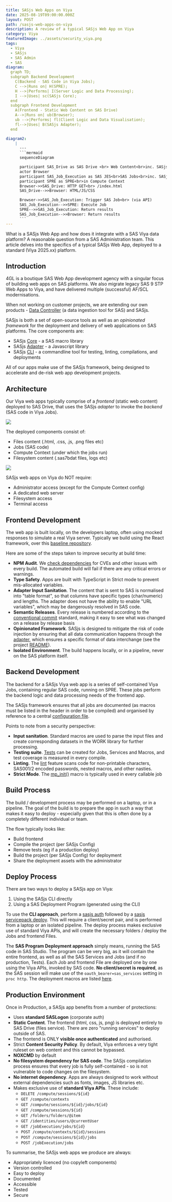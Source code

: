 ```yaml
---
title: SASjs Web Apps on Viya
date: 2025-08-19T09:00:00.000Z
layout: POST
path: /sasjs-web-apps-on-viya
description: A review of a typical SASjs Web App on Viya
category: Viya
featuredImage: ../assets/security_viya.png
tags:
  - Viya
  - SASjs
  - SAS Admin
  - SAS
diagram:
  graph TD;
  subgraph Backend Development
    C(Backend - SAS Code in Viya Jobs);
    C -->|Runs on| H(SPRE);
    H -->|Performs| I(Server Logic and Data Processing);
    I -->|Uses| sc(SASjs Core);
  end
  subgraph Frontend Development
    A(Frontend - Static Web Content on SAS Drive)
    A-->|Runs on| ub(Browser);
    ub -->|Performs| fl(Client Logic and Data Visualisation);
    fl-->|Uses| B(SASjs Adapter);
  end

diagram2:
    |
      ---
      ```mermaid
      sequenceDiagram

      participant SAS_Drive as SAS Drive <br> Web Content<br>inc. SASjs Adapter
      actor Browser
      participant SAS_Job_Execution as SAS JES<br>SAS Jobs<br>inc. SASjs Core
      participant SPRE as SPRE<br>in Compute Context
      Browser->>SAS_Drive: HTTP GET<br> /index.html
      SAS_Drive-->>Browser: HTML/JS/CSS

      Browser->>SAS_Job_Execution: Trigger SAS Job<br> (via API)
      SAS_Job_Execution-->>SPRE: Execute Job
      SPRE-->>SAS_Job_Execution: Return results
      SAS_Job_Execution-->>Browser: Return results
      ```
---
```


What is a SASjs Web App and how does it integrate with a SAS Viya data platform?  A reasonable question from a SAS Administration team.  This article delves into the specifics of a typical SASjs Web App, deployed to a standard (Viya 2025.xx) platform.

## Introduction

4GL is a boutique SAS Web App development agency with a singular focus of building web apps on SAS platforms.  We also migrate legacy SAS 9 STP Web Apps to Viya, and have delivered multiple (successful) AF/SCL modernisations.

When not working on customer projects, we are extending our own products - [Data Controller](https://datacontroller.io) (a data ingestion tool for SAS) and SASjs.

SASjs is both a set of open-source tools as well as an _opinionated framework_ for the deployment and delivery of web applications on SAS platforms.  The core components are:

 - SASjs [Core](https://github.com/sasjs/core) - a SAS macro library
 - SASjs [Adapter](https://github.com/sasjs/adapter) - a Javascript library
 - SASjs [CLI](https://github.com/sasjs/cli) - a commandline tool for testing, linting, compilations, and deployments

All of our apps make use of the SASjs framework, being designed to accelerate and de-risk web app development projects.

## Architecture

Our Viya web apps typically comprise of a _frontend_ (static web content) deployed to SAS Drive, that uses the SASjs _adapter_ to invoke the _backend_ (SAS code in Viya Jobs).


![](../assets/security_architecture.png)

The deployed components consist of:

 - Files content (.html, .css, .js, .png files etc)
 - Jobs (SAS code)
 - Compute Context (under which the jobs run)
 - Filesystem content (.sas7bdat files, logs etc)

![](../assets/security_sequence.png)


SASjs web apps on Viya do NOT require:

 - Administrator access (except for the Compute Context config)
 - A dedicated web server
 - Filesystem access
 - Terminal access

## Frontend Development

The web app is built locally, on the developers laptop, often using mocked responses to simulate a real Viya server.  Typically we build using the React framework, over this [baseline repository](https://github.com/sasjs/react-seed-app).

Here are some of the steps taken to improve security at build time:

 - **NPM Audit**. We [check dependencies](https://github.com/sasjs/react-seed-app/blob/main/.github/workflows/build.yml#L25) for CVEs and other issues with every build.  The automated build will fail if there are any critical errors or warnings.
 - **Type Safety**.  Apps are built with TypeScript in Strict mode to prevent mis-allocated variables.
 - **Adapter Input Sanitation**.  The content that is sent to SAS is normalised into "table format", so that columns have specific types (char/numeric) and lengths.  The adapter does not have the ability to enable "URL variables", which may be dangerously resolved in SAS code.
 - **Semantic Releases**.  Every release is numbered according to the [conventional commit](https://www.conventionalcommits.org/en/v1.0.0/) standard, making it easy to see what was changed on a release by release basis
 - **Opinionated Framework**. SASjs is designed to mitigate the risk of code injection by ensuring that all data communication happens through the [adapter](https://github.com/sasjs/adapter), which ensures a specific format of data interchange (see the project [README](https://github.com/sasjs/adapter/blob/master/README.md)).
 - **Isolated Environment**.  The build happens locally, or in a pipeline, never on the SAS platform itself.


## Backend Development

The backend for a SASjs Viya web app is a series of self-contained Viya Jobs, containing regular SAS code, running on SPRE.  These jobs perform the backend logic and data processing needs of the frontend app.

The SASjs framework ensures that all jobs are documented (as macros must be listed in the header in order to be compiled) and organised by reference to a central [configuration file](https://cli.sasjs.io/sasjsconfig/).

Points to note from a security perspective:

- **Input sanitation**.  Standard macros are used to parse the input files and create corresponding datasets in the WORK library for further processing.
- **Testing suite**.  [Tests](https://cli.sasjs.io/test/) can be created for Jobs, Services and Macros, and test coverage is measured in every compile.
- **Linting**.  The [lint](https://cli.sasjs.io/lint/) feature scans code for non-printable characters, SAS001/2 encoded passwords, nested macros, and other nasties.
- **Strict Mode**.  The [mp_init()](https://core.sasjs.io/mp__init_8sas.html) macro is typically used in every callable job


## Build Process

The build / development process may be performed on a laptop, or in a pipeline.  The goal of the build is to prepare the app in such a way that makes it easy to deploy - especially given that this is often done by a completely different individual or team.

The flow typically looks like:

 - Build frontend
 - Compile the project (per SASjs Config)
 - Remove tests (eg if a production deploy)
 - Build the project (per SASjs Config) for deployment
 - Share the deployment assets with the administrator

## Deploy Process

There are two ways to deploy a SASjs app on Viya:

1.  Using the SASjs CLI directly
2.  Using a SAS Deployment Program (generated using the CLI)

To use the **CLI approach**, perform a [sasjs auth](https://cli.sasjs.io/auth/) followed by a [sasjs servicepack deploy](https://cli.sasjs.io/servicepack).  This will require a client/secret pair, and is performed from a laptop or an isolated pipeline.  The deploy process makes exclusive use of standard Viya APIs, and will create the necessary folders / deploy the Jobs and frontend Files.

The **SAS Program Deployment approach** simply means, running the SAS code in SAS Studio.  The program can be very big, as it will contain the entire frontend, as well as all the SAS Services and Jobs (and if no production, Tests).  Each Job and frontend File are deployed one by one using the Viya APIs, invoked by SAS code.  **No client/secret is required**, as the SAS session will make use of the `oauth_bearer=sas_services` setting in `proc http`.  The deployment macros are listed [here](https://core.sasjs.io/dir_f3c9615c6d389fd64e9075885fcd8e6e.html).


## Production Environment

Once in Production, a SASjs app benefits from a number of protections:

 - Uses **standard SASLogon** (corporate auth)
 - **Static Content**.  The frontend (html, css, js, png) is deployed entirely to SAS Drive (files service).  There are zero "running services" to deploy outside of SAS.
 - The frontend is ONLY **visible once authenticated** and authorised.
 - Strict **Content Security Policy**.  By default, Viya enforces a very tight ruleset on web content and this cannot be bypassed.
 - **NOXCMD** by default
- **No filesystem dependency for SAS code**. The SASjs compilation process ensures that every job is fully self-contained - so is not vulnerable to code changes on the filesystem.
- **No internet dependency**.  Apps are always designed to work without external dependencies such as fonts, images, JS libraries etc.
- Makes exclusive use of **standard Viya APIs**.  These include:
  - `DELETE /compute/sessions/${id}`
  - `GET /compute/contexts`
  - `GET /compute/sessions/${id}/jobs/${id}`
  - `GET /compute/sessions/${id}`
  - `GET /folders/folders/@item`
  - `GET /identities/users/@currentUser`
  - `GET /jobExecution/jobs/${id}`
  - `POST /compute/contexts/${id}/sessions`
  - `POST /compute/sessions/${id}/jobs`
  - `POST /jobExecution/jobs`


To summarise, the SASjs web apps we produce are always:

 - Appropriately licenced (no copyleft components)
 - Version controlled
 - Easy to deploy
 - Documented
 - Accessible
 - Tested
 - Secure


